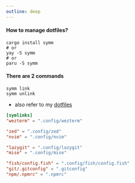 ```yaml
---
outline: deep
---
```


#### How to manage dotfiles?

```fish
cargo install symm
# or
yay -S symm
# or
paru -S symm
```

#### There are 2 commands

```fish
symm link
symm unlink
```

- also refer to my [dotfiles](https://github.com/tednaaa/dotfiles)

```toml [~/dotfiles/dotfiles.toml]
[symlinks]
"wezterm" = ".config/wezterm"

"zed" = ".config/zed"
"nvim" = ".config/nvim"

"lazygit" = ".config/lazygit"
"mise" = ".config/mise"

"fish/config.fish" = ".config/fish/config.fish"
"git/.gitconfig" = ".gitconfig"
"npm/.npmrc" = ".npmrc"
```

